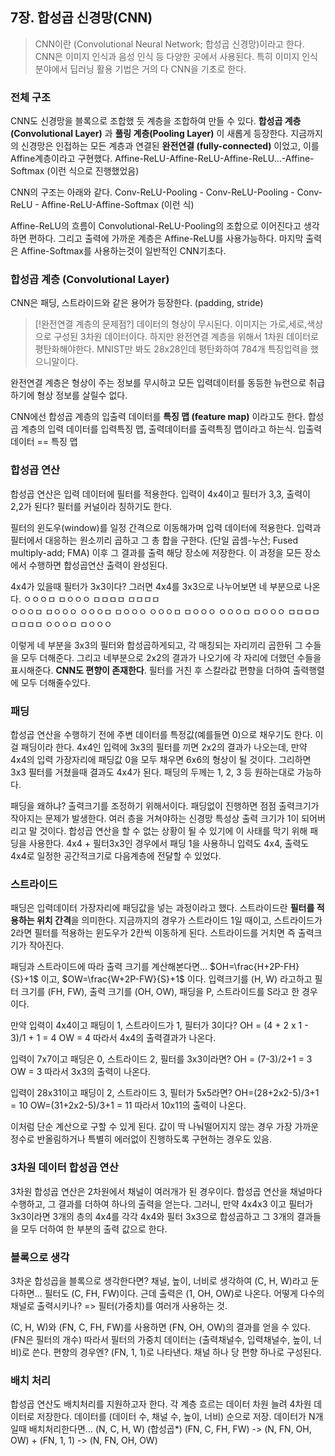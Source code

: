 ## 7장. 합성곱 신경망(CNN)
> CNN이란 (Convolutional Neural Network; 합성곱 신경망)이라고 한다. CNN은 이미지 인식과 음성 인식 등 다양한 곳에서 사용된다.
> 특히 이미지 인식 분야에서 딥러닝 활용 기법은 거의 다 CNN을 기초로 한다.
### 전체 구조
CNN도 신경망을 블록으로 조합했 듯 계층을 조합하여 만들 수 있다.
**합성곱 계층(Convolutional Layer)** 과 **풀링 계층(Pooling Layer)** 이 새롭게 등장한다.
지금까지의 신경망은 인접하는 모든 계층과 연결된 **완전연결 (fully-connected)** 이었고, 이를 Affine계층이라고 구현했다.
Affine-ReLU-Affine-ReLU-Affine-ReLU...-Affine-Softmax  (이런 식으로 진행했었음)

CNN의 구조는 아래와 같다.
Conv-ReLU-Pooling - Conv-ReLU-Pooling - Conv-ReLU - Affine-ReLU-Affine-Softmax (이런 식)

Affine-ReLU의 흐름이 Convolutional-ReLU-Pooling의 조합으로 이어진다고 생각하면 편하다. 그리고 출력에 가까운 계층은 Affine-ReLU를 사용가능하다. 마지막 출력은 Affine-Softmax를 사용하는것이 일반적인 CNN기초다.
### 합성곱 계층 (Convolutional Layer)
CNN은 패딩, 스트라이드와 같은 용어가 등장한다. (padding, stride) 
> [!완전연결 계층의 문제점?]
> 데이터의 형상이 무시된다. 이미지는 가로,세로,색상으로 구성된 3차원 데이터이다. 하지만 완전연결 계층을 위해서 1차원 데이터로 평탄화해야한다. MNIST만 봐도 28x28인데 평탄화하여 784개 특징입력을 했으니말이다.

완전연결 계층은 형상이 주는 정보를 무시하고 모든 입력데이터를 동등한 뉴런으로 취급하기에 형상 정보를 살릴수 없다.

CNN에선 합성곱 계층의 입출력 데이터를 **특징 맵 (feature map)** 이라고도 한다. 합성곱 계층의 입력 데이터를 입력특징 맵, 출력데이터를 출력특징 맵이라고 하는식. 입출력데이터 == 특징 맵
### 합성곱 연산
합성곱 연산은 입력 데이터에 필터를 적용한다. 입력이 4x4이고 필터가 3,3, 출력이 2,2가 된다? 필터를 커널이라 칭하기도 한다.

필터의 윈도우(window)를 일정 간격으로 이동해가며 입력 데이터에 적용한다. 입력과 필터에서 대응하는 원소끼리 곱하고 그 총 합을 구한다. (단일 곱셈-누산; Fused multiply-add; FMA) 이후 그 결과를 출력 해당 장소에 저장한다. 이 과정을 모든 장소에서 수행하면 합성곱연산 출력이 완성된다.

4x4가 있을때 필터가 3x3이다? 그러면 4x4를 3x3으로 나누어보면 네 부분으로 나온다. 
ㅇㅇㅇㅁ    ㅁㅇㅇㅇ    ㅁㅁㅁㅁ    ㅁㅁㅁㅁ         
ㅇㅇㅇㅁ    ㅁㅇㅇㅇ    ㅇㅇㅇㅁ    ㅁㅇㅇㅇ
ㅇㅇㅇㅁ    ㅁㅇㅇㅇ    ㅇㅇㅇㅁ    ㅁㅇㅇㅇ
ㅁㅁㅁㅁ    ㅁㅁㅁㅁ    ㅇㅇㅇㅁ    ㅁㅇㅇㅇ

이렇게 네 부분을 3x3의 필터와 합성곱하게되고, 각 매칭되는 자리끼리 곱한뒤 그 수들을 모두 더해준다. 그리고 네부분으로 2x2의 결과가 나오기에 각 자리에 더했던 수들을 표시해준다.
**CNN도 편향이 존재한다**. 필터를 거친 후 스칼라값 편향을 더하여 출력행렬에 모두 더해줄수있다.
### 패딩
합성곱 연산을 수행하기 전에 주변 데이터를 특정값(예를들면 0)으로 채우기도 한다. 이걸 패딩이라 한다. 4x4인 입력에 3x3의 필터를 끼면 2x2의 결과가 나오는데, 만약 4x4의 입력 가장자리에 패딩값 0을 모두 채우면 6x6의 형상이 될 것이다. 그리하면 3x3 필터를 거쳤을때 결과도 4x4가 된다. 패딩의 두께는 1, 2, 3 등 원하는대로 가능하다.

패딩을 왜하냐? 출력크기를 조정하기 위해서이다. 패딩없이 진행하면 점점 출력크기가 작아지는 문제가 발생한다. 여러 층을 거쳐야하는 신경망 특성상 출력 크기가 1이 되어버리고 말 것이다. 합성곱 연산을 할 수 없는 상황이 될 수 있기에 이 사태를 막기 위해 패딩을 사용한다.
4x4 + 필터3x3인 경우에서 패딩 1을 사용하니 입력도 4x4, 출력도 4x4로 일정한 공간적크기로 다음계층에 전달할 수 있었다.
### 스트라이드
패딩은 입력데이터 가장자리에 패딩값을 넣는 과정이라고 했다. 
스트라이드란 **필터를 적용하는 위치 간격**을 의미한다. 지금까지의 경우가 스트라이드 1일 때이고, 스트라이드가 2라면 필터를 적용하는 윈도우가 2칸씩 이동하게 된다.
스트라이드를 거치면 즉 출력크기가 작아진다. 

패딩과 스트라이드에 따라 출력 크기를 계산해본다면...
$OH=\frac{H+2P-FH}{S}+1$ 이고, $OW=\frac{W+2P-FW}{S}+1$  이다. 입력크기를 (H, W) 라고하고 필터 크기를 (FH, FW), 출력 크기를 (OH, OW), 패딩을 P, 스트라이드를 S라고 한 경우이다.

만약 입력이 4x4이고 패딩이 1, 스트라이드가 1, 필터가 3이다?
OH = (4 + 2 x 1 - 3)/1 + 1 = 4
OW = 4 
따라서 4x4의 출력결과가 나온다.

입력이 7x7이고 패딩은 0, 스트라이드 2, 필터를 3x3이라면?
OH = (7-3)/2+1 = 3
OW = 3
따라서 3x3의 출력이 나온다.

입력이 28x31이고 패딩이 2, 스트라이드 3, 필터가 5x5라면?
OH=(28+2x2-5)/3+1 = 10
OW=(31+2x2-5)/3+1 = 11
따라서 10x11의 출력이 나온다.

이처럼 단순 계산으로 구할 수 있게 된다. 값이 딱 나눠떨어지지 않는 경우 가장 가까운 정수로 반올림하거나 특별히 에러없이 진행하도록 구현하는 경우도 있음.
### 3차원 데이터 합성곱 연산
3차원 합성곱 연산은 2차원에서 채널이 여러개가 된 경우이다. 합성곱 연산을 채널마다 수행하고, 그 결과를 더하여 하나의 출력을 얻는다. 그러니, 만약 4x4x3 이고 필터가 3x3이라면 3개의 층의 4x4를 각각 4x4와 필터 3x3으로 합성곱하고 그 3개의 결과들을 모두 더하여 한 부분의 출력 값으로 한다.
### 블록으로 생각
3차운 합성곱을 블록으로 생각한다면? 채널, 높이, 너비로 생각하여 (C, H, W)라고 둔다하면... 필터도 (C, FH, FW)이다. 근데 출력은 (1, OH, OW)로 나온다. 어떻게 다수의 채널로 출력시키나?
=> 필터(가중치)를 여러개 사용하는 것.

(C, H, W)와 (FN, C, FH, FW)를 사용하면 (FN, OH, OW)의 결과를 얻을 수 있다. (FN은 필터의 개수)
따라서 필터의 가중치 데이터는 (출력채널수, 입력채널수, 높이, 너비)로 쓴다.
편향의 경우엔? (FN, 1, 1)로 나타낸다. 채널 하나 당 편향 하나로 구성된다.
### 배치 처리
합성곱 연산도 배치처리를 지원하고자 한다. 각 계층 흐르는 데이터 차원 늘려 4차원 데이터로 저장한다. 데이터를 (데이터 수, 채널 수, 높이, 너비) 순으로 저장. 데이터가 N개일때 배치처리한다면...
(N, C, H, W) (합성곱*) (FN, C, FH, FW) -> (N, FN, OH, OW) + (FN, 1, 1) -> (N, FN, OH, OW)
